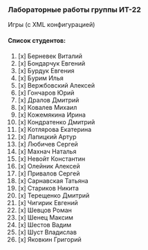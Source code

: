 ### Лабораторные работы группы ИТ-22
Игры (с XML конфигурацией)
#### Список студентов:

1. [x] Берневек Виталий
2. [x] Бондарчук Евгений
3. [x] Бурдук Евгения
4. [x] Бурим Илья
5. [x] Вержбовский Алексей
6. [x] Гончаров Юрий
7. [x] Дралов Дмитрий
8. [x] Ковалев Михаил
9. [x] Кожемякина Ирина
10. [x] Кондратенко Дмитрий
11. [x] Котлярова Екатерина
12. [x] Лапицкий Артур
13. [x] Любичев Сергей
14. [x] Махнач Наталья
15. [x] Невойт Константин
16. [x] Олейник Алексей
17. [x] Привалов Сергей
18. [x] Сарнавская Татьяна
19. [x] Стариков Никита
20. [x] Терещенко Дмитрий
21. [x] Чигирик Евгений
22. [x] Шевцов Роман
23. [x] Шенец Максим
24. [x] Шестов Вадим
25. [x] Шуст Владислав
26. [x] Яковкин Григорий
